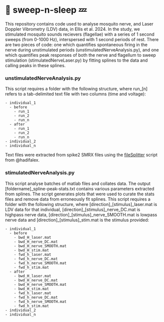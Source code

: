 # 🧹 sweep-n-sleep 💤
This repository contains code used to analyse mosquito nerve, and Laser Doppler Vibrometry (LDV) data, in Ellis et al. 2024. In the study, we stimulated mosquito sounds recievers (flagellae) with a series of 1 second sweeps (from 0-1000 Hz), interspersed with 1 second periods of rest. There are two pieces of code: one which quantifies spontaneous firing in the nerve during unstimulated periods (unstimulatedNerveAnalysis.py), and one which quantifies peak responses of both the nerve and flagellum to sweep stimulation (stimulatedNerveLaser.py) by fitting splines to the data and calling peaks in these splines.
### unstimulatedNerveAnalysis.py
This script requires a folder with the following structure, where run_[n] refers to a tab-delimited text file with two columns (time and voltage):
```
- individual_1
  - before
    - run_1
    - run_2
    - run_n
  - after
    - run_1
    - run_2
    - run_n
- individual_2
- individual_n
```
Text files were extracted from spike2 SMRX files using the [fileSplitter](https://github.com/hadifalex/Spike2-scripts) script from @hadifalex.
### stimulatedNerveAnalysis.py
This script analyse batches of matlab files and collates data. The output [foldername]_spline-peak-stats.txt contains various parameters extracted from splines. The script generates plots that were used to curate the stats files and remove data from erroneously fit splines. This script requires a folder with the following structure, where [direction]\_[stimulus]_laser.mat is LDV data for that individual, [direction]\_[stimulus]_nerve_DC.mat is highpass nerve data, [direction]\_[stimulus]_nerve_SMOOTH.mat is lowpass nerve data and [direction]\_[stimulus]_stim.mat is the stimulus provided:
```
- individual_1
  - before
    - bwd_H_laser.mat
    - bwd_H_nerve_DC.mat
    - bwd_H_nerve_SMOOTH.mat
    - bwd_H_stim.mat
    - fwd_h_laser.mat
    - fwd_h_nerve_DC.mat
    - fwd_h_nerve_SMOOTH.mat
    - fwd_h_stim.mat
  - after
    - bwd_H_laser.mat
    - bwd_H_nerve_DC.mat
    - bwd_H_nerve_SMOOTH.mat
    - bwd_H_stim.mat
    - fwd_h_laser.mat
    - fwd_h_nerve_DC.mat
    - fwd_h_nerve_SMOOTH.mat
    - fwd_h_stim.mat
- individual_2
- individual_n
```
